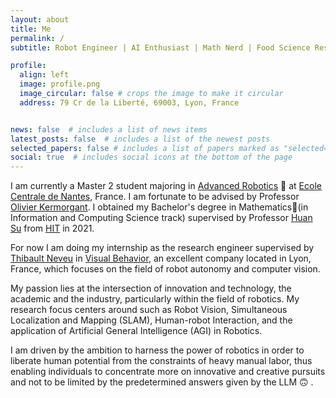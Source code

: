 ```yaml
---
layout: about
title: Me
permalink: /
subtitle: Robot Engineer | AI Enthusiast | Math Nerd | Food Science Researcher | Non-famous Athletes

profile:
  align: left
  image: profile.png
  image_circular: false # crops the image to make it circular
  address: 79 Cr de la Liberté, 69003, Lyon, France


news: false  # includes a list of news items
latest_posts: false  # includes a list of the newest posts
selected_papers: false # includes a list of papers marked as "selected={true}"
social: true  # includes social icons at the bottom of the page
---
```

<!--
Write your biography here. Tell the world about yourself. Link to your favorite [subreddit](http://reddit.com). You can put a picture in, too. The code is already in, just name your picture `prof_pic.jpg` and put it in the `img/` folder.

Put your address / P.O. box / other info right below your picture. You can also disable any of these elements by editing `profile` property of the YAML header of your `_pages/about.md`. Edit `_bibliography/papers.bib` and Jekyll will render your [publications page](/al-folio/publications/) automatically.

Link to your social media connections, too. This theme is set up to use [Font Awesome icons](http://fortawesome.github.io/Font-Awesome/) and [Academicons](https://jpswalsh.github.io/academicons/), like the ones below. Add your Facebook, Twitter, LinkedIn, Google Scholar, or just disable all of them.
 -->

I am currently a Master 2 student majoring in [Advanced Robotics](https://www.ec-nantes.fr/study/masters/advanced-robotics-coro-imaro) 🤖 at [Ecole Centrale de Nantes](https://www.ec-nantes.fr/), France. I am fortunate to be advised by Professor [Olivier Kermorgant](http://pagesperso.ls2n.fr/~kermorgant-o/). I obtained my Bachelor's degree in Mathematics📖(in Information and Computing Science track) supervised by Professor [Huan Su](http://homepage.hit.edu.cn/suhuan) from [HIT](http://en.hit.edu.cn/) in 2021.

For now I am doing my internship as the research engineer supervised by [Thibault Neveu](https://www.linkedin.com/in/thibaultneveu/) in [Visual Behavior](https://visualbehavior.ai/), an excellent company located in Lyon, France, which focuses on the field of robot autonomy and computer vision.

My passion lies at the intersection of innovation and technology, the academic and the industry, particularly within the field of robotics. My research focus centers around such as Robot Vision, Simultaneous Localization and Mapping (SLAM), Human-robot Interaction, and the application of Artificial General Intelligence (AGI) in Robotics.

I am driven by the ambition to harness the power of robotics in order to liberate human potential from the constraints of heavy manual labor, thus enabling individuals to concentrate more on innovative and creative pursuits and not to be limited by the predetermined answers given by the LLM 🙃 .
